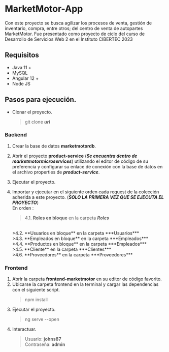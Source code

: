 # MarketMotor-App

Con este proyecto se busca agilizar los procesos de venta, gestión de inventario, compra, entre otros; del centro de venta de autopartes MarketMotor.
Fue presentado como proyecto de ciclo del curso de Desarrollo de Servicios Web 2 en el Instituto CIBERTEC 2023

## Requisitos
- Java 11 +
- MySQL
- Angular 12 + 
- Node JS


## Pasos para ejecución.
* Clonar el proyecto.
    > git clone ***url***
### Backend

1. Crear la base de datos **marketmotordb**.
2. Abrir el proyecto **product-service** (***Se encuentra dentro de marketmotormicroservices***) utilizando el editor de código de su preferencia y configurar su enlace de conexión con la base de datos en el archivo properties de ***product-service***.

3. Ejecutar el proyecto.
4. Importar y ejecutar en el siguiente orden cada request de la colección adherida a este proyecto. (***SOLO LA PRIMERA VEZ QUE SE EJECUTA EL PROYECTO***)
    <br>
    En orden :
    >4.1. **Roles en bloque** en la carpeta ***Roles***
    <br>
    >4.2. **Usuarios en bloque** en la carpeta ***Usuarios***
    <br>
    >4.3. **Empleados en bloque** en la carpeta ***Empleados***
    <br>
    >4.4. **Productos en bloque** en la carpeta ***Empleados***
    <br>
    >4.5. **Cliente** en la carpeta ***Clientes***
    <br>
    >4.6. **Proveedores** en la carpeta ***Proveedores***

### Frontend
1. Abrir la carpeta **frontend-marketmotor** en su editor de código favorito.
2. Ubicarse la carpeta frontend en la terminal y cargar las dependencias con el siguiente script.
    > npm install
3. Ejecutar el proyecto.
    > ng serve --open
4. Interactuar.
    > Usuario: **johns87** <br>
    > Contraseña: **admin**